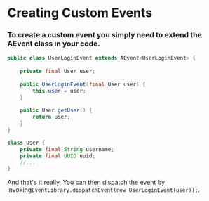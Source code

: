 # Creating Custom Events
### To create a custom event you simply need to extend the AEvent class in your code.
```java
public class UserLoginEvent extends AEvent<UserLoginEvent> {
    
    private final User user;
    
    public UserLoginEvent(final User user) {
        this.user = user;
    }
    
    public User getUser() {
        return user;
    }
}

class User {
    private final String username;
    private final UUID uuid;
    //...
}
```

And that's it really. You can then dispatch the event by invoking``EventLibrary.dispatchEvent(new UserLoginEvent(user));``. 
